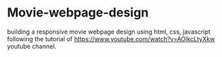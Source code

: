 # Movie-webpage-design
building a responsive movie  webpage design using html, css, javascript following the tutorial of https://www.youtube.com/watch?v=AOlkcLtyXkw youtube channel.
